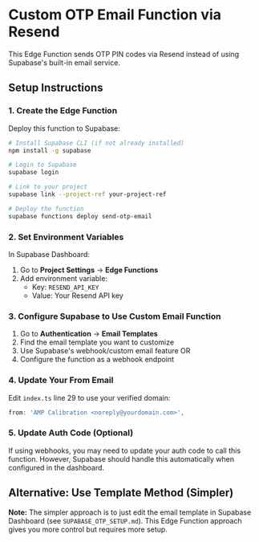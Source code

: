 # Custom OTP Email Function via Resend

This Edge Function sends OTP PIN codes via Resend instead of using Supabase's built-in email service.

## Setup Instructions

### 1. Create the Edge Function

Deploy this function to Supabase:

```bash
# Install Supabase CLI (if not already installed)
npm install -g supabase

# Login to Supabase
supabase login

# Link to your project
supabase link --project-ref your-project-ref

# Deploy the function
supabase functions deploy send-otp-email
```

### 2. Set Environment Variables

In Supabase Dashboard:
1. Go to **Project Settings** → **Edge Functions**
2. Add environment variable:
   - Key: `RESEND_API_KEY`
   - Value: Your Resend API key

### 3. Configure Supabase to Use Custom Email Function

1. Go to **Authentication** → **Email Templates**
2. Find the email template you want to customize
3. Use Supabase's webhook/custom email feature OR
4. Configure the function as a webhook endpoint

### 4. Update Your From Email

Edit `index.ts` line 29 to use your verified domain:
```typescript
from: 'AMP Calibration <noreply@yourdomain.com>',
```

### 5. Update Auth Code (Optional)

If using webhooks, you may need to update your auth code to call this function. However, Supabase should handle this automatically when configured in the dashboard.

## Alternative: Use Template Method (Simpler)

**Note:** The simpler approach is to just edit the email template in Supabase Dashboard (see `SUPABASE_OTP_SETUP.md`). This Edge Function approach gives you more control but requires more setup.

